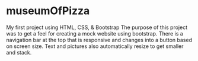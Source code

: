 # museumOfPizza
My first project using HTML, CSS, &amp; Bootstrap
The purpose of this project was to get a feel for creating a mock website using bootstrap. 
There is a navigation bar at the top that is responsive and changes into a button based on screen size.
Text and pictures also automatically resize to get smaller and stack.
